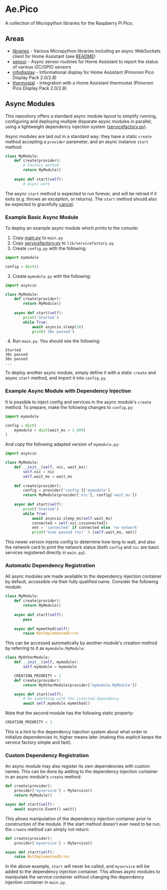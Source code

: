 # Ae.Pico

A collection of Micropython libraries for the Raspberry Pi Pico.

## Areas

* [libraries](./libraries) - Various Micropython libraries including an async WebSockets client for Home Assistant (see [README](./libraries/README.md))
* [sensor](./sensor) - Async sensor routines for Home Assistant to report the status of various I2C/GPIO sensors
* [infodisplay](./infodisplay) - Informational display for Home Assistant (Pimoroni Pico Display Pack 2.0/2.8)
* [thermostat](./thermostat) - Integration with a Home Assistant thermostat (Pimoroni Pico Display Pack 2.0/2.8)

## Async Modules

This repository offers a standard async module layout to simplify running, configuring and deploying multiple disparate async modules in parallel, using a lightweight dependency injection system ([servicefactory.py](./libraries/servicefactory.py)).

Async modules are laid out in a standard way: they have a static `create` method accepting a `provider` parameter, and an async instance `start` method:

```python
class MyModule:
    def create(provider):
        # Factory method
        return MyModule()
    
    async def start(self):
        # Async work
```

The async `start` method is expected to run forever, and will be retried if it exits (e.g. throws an exception, or returns). The `start` method should also be expected to gracefully [cancel](https://docs.python.org/3/library/asyncio-task.html#task-cancellation).

### Example Basic Async Module
To deploy an example async module which prints to the console:
1. Copy [main.py](./main.py) to `main.py`
2. Copy [servicefactory.py](./libraries/servicefactory.py) to `lib/servicefactory.py`
2. Create `config.py` with the following:
```python
import mymodule

config = dict()
```
3. Create `mymodule.py` with the following:
```python
import asyncio

class MyModule:
    def create(provider):
        return MyModule()
    
    async def start(self):
        print('Started')
        while True:
            await asyncio.sleep(30)
            print('30s passed')
```
4. Run `main.py`. You should see the following:
```
Started
30s passed
30s passed
...
```
To deploy another async module, simply define it with a static `create` and async `start` method, and import it into `config.py`.

### Example Async Module with Dependency Injection

It is possible to inject config and services in the async module's `create` method. To prepare, make the following changes to `config.py`:

```python
import mymodule

config = dict(
    mymodule = dict(wait_ms = 1_000)
)
```

And copy the following adapted version of `mymodule.py`:

```python
import asyncio

class MyModule:
    def __init__(self, nic, wait_ms):
        self.nic = nic
        self.wait_ms = wait_ms
    
    def create(provider):
        config = provider['config']['mymodule']
        return MyModule(provider['nic'], config['wait_ms'])
    
    async def start(self):
        print('Started')       
        while True:
            await asyncio.sleep_ms(self.wait_ms)
            connected = self.nic.isconnected()
            net = 'connected' if connected else 'no network'
            print('%ims passed (%s)' % (self.wait_ms, net))
```

This newer version injects config to determine how long to wait, and also the network card to print the network status (both `config` and `nic` are basic services registered directly in `main.py`).

### Automatic Dependency Registration

All async modules are made available to the dependency injection container by default, accessible via their fully qualified name. Consider the following module:

```python
class MyModule:
    def create(provider):
        return MyModule()
    
    async def start(self):
        pass
    
    async def mymethod(self):
        raise NotImplementedError
```

This can be accessed automatically by another module's creation method by referring to it as `mymodule.MyModule`:

```python
class MyOtherModule:
    def __init__(self, mymodule):
        self.mymodule = mymodule

    CREATION_PRIORITY = 1
    def create(provider):
        return MyOtherModule(provider['mymodule.MyModule'])

    async def start(self):
        # Do something with the injected dependency
        await self.mymodule.mymethod()
```

Note that the second module has the following static property:
```python
CREATION_PRIORITY = 1
```

This is a hint to the dependency injection system about what order to initialize dependencies in; higher means later (making this explicit keeps the service factory simple and fast).

### Custom Dependency Registration

An async module may also register its own dependencies with custom names. This can be done by adding to the dependency injection container in an async module's `create` method:

```python
def create(provider):
    provider['myservice'] = MyService()
    return MyModule()

async def start(self):
    await asyncio.Event().wait()
```

This allows manipulation of the dependency injection container prior to construction of the module. If the start method doesn't ever need to be run, the `create` method can simply not return:

```python
def create(provider):
    provider['myservice'] = MyService()

async def start(self):
    raise NotImplementedError
```

In the above example, `start` will never be called, and `myservice` will be added to the dependency injection container. This allows async modules to manipulate the service container without changing the dependency injection container in `main.py`.
